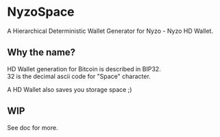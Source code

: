 # NyzoSpace
A Hierarchical Deterministic Wallet Generator for Nyzo - Nyzo HD Wallet.

## Why the name?

HD Wallet generation for Bitcoin is described in BIP32.  
32 is the decimal ascii code for "Space" character.

A HD Wallet also saves you storage space ;)

## WIP

See doc for more.
